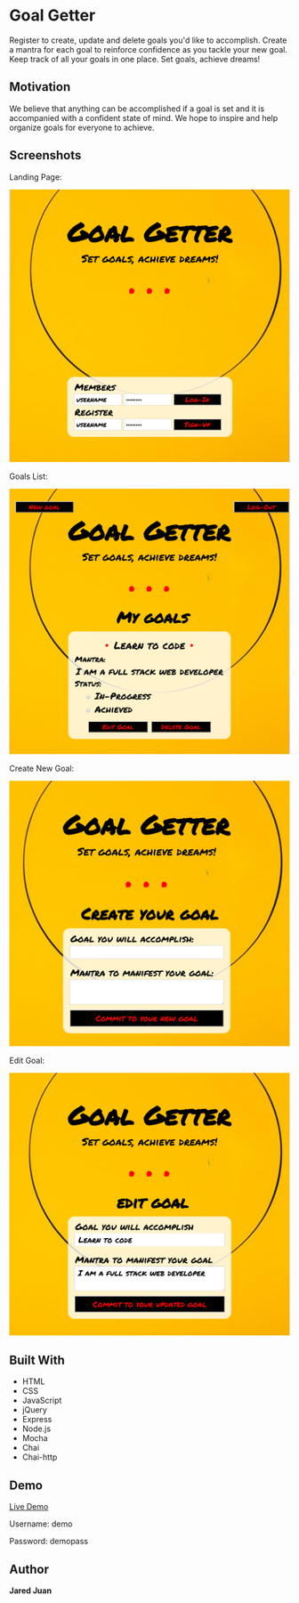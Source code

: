 <!-- # Goal Getter

Initial wireframes:

https://wireframe.cc/x0a8I9

https://wireframe.cc/6oVXTU -->
# Goal Getter

Register to create, update and delete goals you'd like to accomplish.  Create a mantra for each goal to reinforce confidence as you tackle your new goal.  Keep track of all your goals in one place.  Set goals, achieve dreams!  

## Motivation

We believe that anything can be accomplished if a goal is set and it is accompanied with a confident state of mind.  We hope to inspire and help organize goals for everyone to achieve.

## Screenshots

Landing Page:

![landing page](https://github.com/jaredmichael/goals-app/blob/master/screenshots/index-page.PNG)

Goals List:

![goals list](https://github.com/jaredmichael/goals-app/blob/master/screenshots/goals-home.PNG)

Create New Goal:

![new goal](https://github.com/jaredmichael/goals-app/blob/master/screenshots/new-goal.PNG)

Edit Goal:

![edit goal](https://github.com/jaredmichael/goals-app/blob/master/screenshots/edit-goal.PNG)

## Built With

* HTML
* CSS
* JavaScript
* jQuery
* Express
* Node.js
* Mocha
* Chai
* Chai-http

## Demo

[Live Demo](https://goal-getter-app.herokuapp.com/)

Username: demo

Password: demopass

## Author


**Jared Juan**
